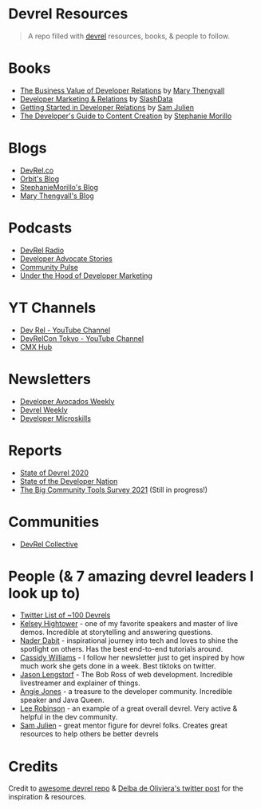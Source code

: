 # Devrel Resources
> A repo filled with [devrel](https://www.samjulien.com/what-is-developer-relations) resources, books, & people to follow.

# Books
- [The Business Value of Developer Relations](https://www.amazon.com/Business-Value-Developer-Relations-Communities/dp/1484237471/ref=pd_sbs_1/137-5281060-5988909?pd_rd_w=j1ksT&pf_rd_p=f8e24c42-8be0-4374-84aa-bb08fd897453&pf_rd_r=5J80EP23D4HT23HFJA2K&pd_rd_r=fe52f5c1-5dcc-4f78-914f-126eac837a09&pd_rd_wg=jAKKa&pd_rd_i=1484237471&psc=1) by [Mary Thengvall](https://twitter.com/mary_grace)
- [Developer Marketing & Relations](https://www.amazon.com/Developer-Marketing-Relations-Essential-Guide/dp/B08KH3T5TN) by [SlashData](https://twitter.com/SlashDataHQ)
- [Getting Started in Developer Relations](https://learn.samjulien.com/getting-started-in-developer-relations) by [Sam Julien](https://twitter.com/samjulien)
- [The Developer's Guide to Content Creation](https://www.stephaniemorillo.co/product-page/the-developer-s-guide-to-content-creation) by [Stephanie Morillo](https://twitter.com/radiomorillo)

# Blogs
- [DevRel.co](https://devrel.co/blog/)
- [Orbit's Blog](https://orbit.love/blog/)
- [StephanieMorillo's Blog](https://www.stephaniemorillo.co/blog)
- [Mary Thengvall's Blog](https://www.marythengvall.com/blog/category/DevRel)

# Podcasts
- [DevRel Radio](https://devrelrad.io/)
- [Developer Advocate Stories](https://podcasts.apple.com/gb/podcast/developer-advocate-stories/id1527645854)
- [Community Pulse](https://www.communitypulse.io/)
- [Under the Hood of Developer Marketing](https://www.devrelx.com/podcast)

# YT Channels
- [Dev Rel - YouTube Channel](https://www.youtube.com/channel/UCabc3QtCLKsNeTOx9cqDSlQ) 
- [DevRelCon Tokyo - YouTube Channel](https://www.youtube.com/channel/UCjq8Gi9QoMYRBPbo9ReTiUw) 
- [CMX Hub](https://www.youtube.com/c/CMXHub)

# Newsletters
- [Developer Avocados Weekly](https://tinyletter.com/developeravocados/)
- [Devrel Weekly](https://devrelweekly.com/)
- [Developer Microskills](https://developermicroskills.com/)

# Reports
- [State of Devrel 2020](https://www.reverecommunications.com/post/state-of-developer-relations-2020-report)
- [State of the Developer Nation](https://www.slashdata.co/free-resources/)
- [The Big Community Tools Survey 2021](https://orbit.love/blog/the-big-community-tools-survey-2021) (Still in progress!)

# Communities
- [DevRel Collective](https://devrelcollective.fun/)

# People (& 7 amazing devrel leaders I look up to)
- [Twitter List of ~100 Devrels](https://twitter.com/i/lists/1157031092102189056)
- [Kelsey Hightower](https://twitter.com/kelseyhightower) - one of my favorite speakers and master of live demos. Incredible at storytelling and answering questions. 
- [Nader Dabit](https://twitter.com/dabit3) - inspirational journey into tech and loves to shine the spotlight on others. Has the best end-to-end tutorials around.
- [Cassidy Williams](https://twitter.com/cassidoo) - I follow her newsletter just to get inspired by how much work she gets done in a week. Best tiktoks on twitter.
- [Jason Lengstorf](https://twitter.com/jlengstorf) - The Bob Ross of web development. Incredible livestreamer and explainer of things.
- [Angie Jones](https://twitter.com/techgirl1908) - a treasure to the developer community. Incredible speaker and Java Queen.
- [Lee Robinson](https://twitter.com/leeerob) - an example of a great overall devrel. Very active & helpful in the dev community.
- [Sam Julien](https://twitter.com/samjulien) - great mentor figure for devrel folks. Creates great resources to help others be better devrels

# Credits
Credit to [awesome devrel repo](https://github.com/dmitryvinn/awesome-dev-advocacy) & [Delba de Oliviera's twitter post](https://twitter.com/delba_oliveira/status/1412066769724968962) for the inspiration & resources.

